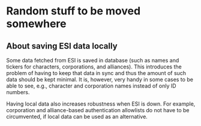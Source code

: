 # Random stuff to be moved somewhere

## About saving ESI data locally

Some data fetched from ESI is saved in database (such as names and tickers for characters,
corporations, and alliances). This introduces the problem of having to keep that data in sync and
thus the amount of such data should be kept minimal. It is, however, very handy in some cases to be
able to see, e.g., character and corporation names instead of only ID numbers.

Having local data also increases robustness when ESI is down. For example, corporation and
alliance-based authentication allowlists do not have to be circumvented, if local data can be used
as an alternative.
